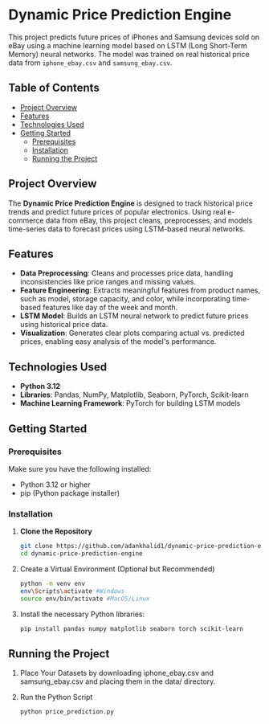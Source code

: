 # Dynamic Price Prediction Engine

This project predicts future prices of iPhones and Samsung devices sold on eBay using a machine learning model based on LSTM (Long Short-Term Memory) neural networks. The model was trained on real historical price data from `iphone_ebay.csv` and `samsung_ebay.csv`.

## Table of Contents

- [Project Overview](#project-overview)
- [Features](#features)
- [Technologies Used](#technologies-used)
- [Getting Started](#getting-started)
  - [Prerequisites](#prerequisites)
  - [Installation](#installation)
  - [Running the Project](#running-the-project)


## Project Overview

The **Dynamic Price Prediction Engine** is designed to track historical price trends and predict future prices of popular electronics. Using real e-commerce data from eBay, this project cleans, preprocesses, and models time-series data to forecast prices using LSTM-based neural networks.

## Features

- **Data Preprocessing**: Cleans and processes price data, handling inconsistencies like price ranges and missing values.
- **Feature Engineering**: Extracts meaningful features from product names, such as model, storage capacity, and color, while incorporating time-based features like day of the week and month.
- **LSTM Model**: Builds an LSTM neural network to predict future prices using historical price data.
- **Visualization**: Generates clear plots comparing actual vs. predicted prices, enabling easy analysis of the model's performance.

## Technologies Used

- **Python 3.12**
- **Libraries**: Pandas, NumPy, Matplotlib, Seaborn, PyTorch, Scikit-learn
- **Machine Learning Framework**: PyTorch for building LSTM models

## Getting Started

### Prerequisites

Make sure you have the following installed:

- Python 3.12 or higher
- pip (Python package installer)

### Installation

1. **Clone the Repository**

   ```bash
   git clone https://github.com/adankhalid1/dynamic-price-prediction-engine.git
   cd dynamic-price-prediction-engine

2. Create a Virtual Environment (Optional but Recommended)

   ```bash
   python -m venv env
   env\Scripts\activate #Windows
   source env/bin/activate #MacOS/Linux

3. Install the necessary Python libraries:
   ```bash
   pip install pandas numpy matplotlib seaborn torch scikit-learn

## Running the Project

1. Place Your Datasets by downloading iphone_ebay.csv and samsung_ebay.csv and placing them in the data/ directory.

2. Run the Python Script
   ```bash
   python price_prediction.py


